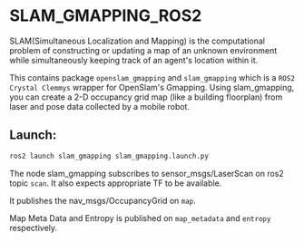 # SLAM_GMAPPING_ROS2
SLAM(Simultaneous Localization and Mapping) is the computational problem of constructing or updating a map of an unknown environment while simultaneously keeping track of an agent's location within it.

This contains package ```openslam_gmapping``` and ```slam_gmapping``` which is a ```ROS2 Crystal Clemmys``` wrapper for OpenSlam's Gmapping. Using slam_gmapping, you can create a 2-D occupancy grid map (like a building floorplan) from laser and pose data collected by a mobile robot.

## Launch:

```bash
ros2 launch slam_gmapping slam_gmapping.launch.py
```

The node slam_gmapping subscribes to sensor_msgs/LaserScan on ros2 topic ``scan``. It also expects appropriate TF to be available.

It publishes the nav_msgs/OccupancyGrid on ``map``. 

Map Meta Data and Entropy is published on ``map_metadata`` and ``entropy`` respectively.
